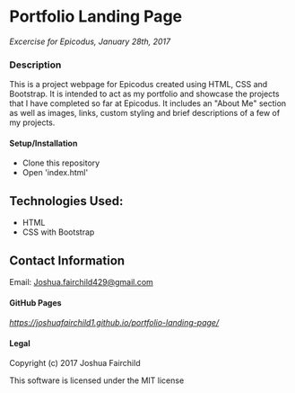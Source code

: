 # **Portfolio Landing Page**

*Excercise for Epicodus, January 28th, 2017*

### Description
This is a project webpage for Epicodus created using HTML, CSS and Bootstrap. It is intended to act as my portfolio and showcase the projects that I have completed so far at Epicodus. It includes an "About Me" section as well as images, links, custom styling and brief descriptions of a few of my projects.

#### Setup/Installation
* Clone this repository
* Open 'index.html'

## Technologies Used:
* HTML
* CSS with Bootstrap

## Contact Information
Email: Joshua.fairchild429@gmail.com

#### GitHub Pages
*https://joshuafairchild1.github.io/portfolio-landing-page/*

#### Legal
Copyright (c) 2017 Joshua Fairchild

This software is licensed under the MIT license
